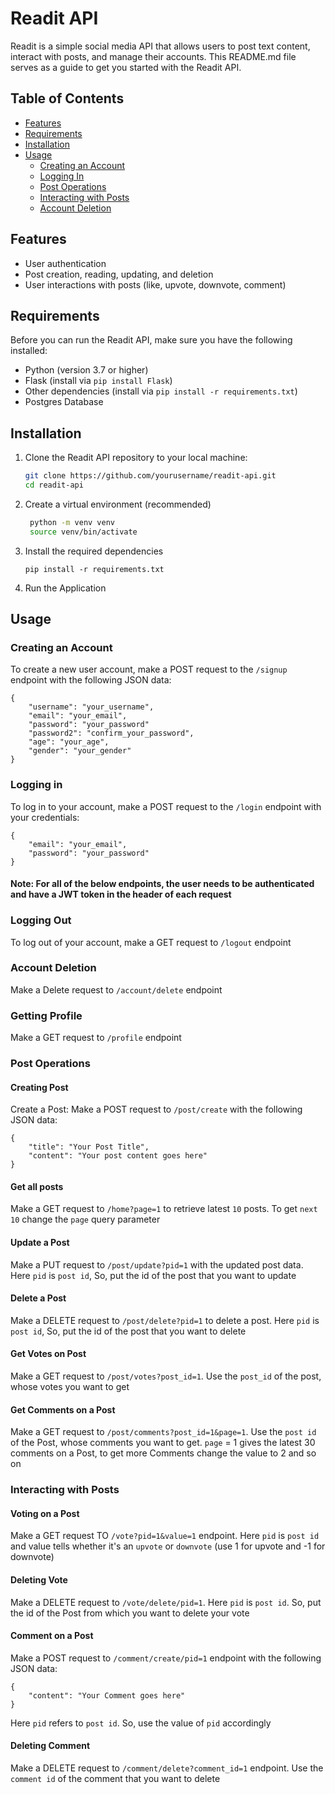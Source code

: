 # Readit API

Readit is a simple social media API that allows users to post text content, interact with posts, and manage their accounts. This README.md file serves as a guide to get you started with the Readit API.

## Table of Contents
- [Features](#features)
- [Requirements](#requirements)
- [Installation](#installation)
- [Usage](#usage)
  - [Creating an Account](#creating-an-account)
  - [Logging In](#logging-in)
  - [Post Operations](#post-operations)
  - [Interacting with Posts](#interacting-with-posts)
  - [Account Deletion](#account-deletion)

## Features

- User authentication
- Post creation, reading, updating, and deletion
- User interactions with posts (like, upvote, downvote, comment)


## Requirements

Before you can run the Readit API, make sure you have the following installed:

- Python (version 3.7 or higher)
- Flask (install via `pip install Flask`)
- Other dependencies (install via `pip install -r requirements.txt`)
- Postgres Database

## Installation

1. Clone the Readit API repository to your local machine:

   ```bash
   git clone https://github.com/yourusername/readit-api.git
   cd readit-api
   ```
2. Create a virtual environment (recommended)

   ```bash
    python -m venv venv
    source venv/bin/activate
   ```
3. Install the required dependencies
    ```
    pip install -r requirements.txt
    ```
4. Run the Application

## Usage
### Creating an Account

To create a new user account, make a POST request to the `/signup` endpoint with the following JSON data:

    {
        "username": "your_username",
        "email": "your_email",
        "password": "your_password"
        "password2": "confirm_your_password",
        "age": "your_age",
        "gender": "your_gender"
    }
    
### Logging in

To log in to your account, make a POST request to the `/login` endpoint with your credentials:

    {
        "email": "your_email",
        "password": "your_password"
    }

#### Note: For all of the below endpoints, the user needs to be authenticated and have a JWT token in  the header of each request

### Logging Out
To log out of your account, make a GET request to `/logout` endpoint

### Account Deletion
Make a Delete request to `/account/delete` endpoint

### Getting Profile
Make a GET request to  `/profile` endpoint

### Post Operations

#### Creating Post
Create a Post: Make a POST request to `/post/create` with the following JSON data:

    {
        "title": "Your Post Title",
        "content": "Your post content goes here"
    }
#### Get all posts
Make a GET request to `/home?page=1` to retrieve latest `10` posts. To get `next 10` change the `page` query parameter

#### Update a Post
Make a PUT request to `/post/update?pid=1` with the updated post data. Here `pid` is `post id`, So, put the id of the post that you want to update

#### Delete a Post
Make a DELETE request to `/post/delete?pid=1` to delete a post. Here `pid` is `post id`, So, put the id of the post that you want to delete

#### Get Votes on Post
Make a GET request to `/post/votes?post_id=1`. Use the `post_id` of the post, whose votes you want to get

#### Get Comments on a Post
Make a GET request to `/post/comments?post_id=1&page=1`. Use the `post id` of the Post, whose comments you want to get. `page` = 1 gives the latest 30 comments on a Post, to get more Comments change the value to 2 and so on

### Interacting with Posts
#### Voting on a Post
Make a GET request TO `/vote?pid=1&value=1` endpoint. Here `pid` is `post id` and value tells whether it's an `upvote` or `downvote` (use 1 for upvote and -1  for downvote)

#### Deleting Vote
Make a DELETE request to `/vote/delete/pid=1`. Here `pid` is `post id`. So, put the id of the Post from which you want to delete your vote

#### Comment on a Post
Make a POST request to `/comment/create/pid=1` endpoint with the following JSON data:

    {
        "content": "Your Comment goes here"
    }
Here `pid` refers to `post id`. So, use the value of `pid` accordingly

#### Deleting Comment
Make a DELETE request to `/comment/delete?comment_id=1` endpoint. Use the `comment id` of the comment that you want to delete

